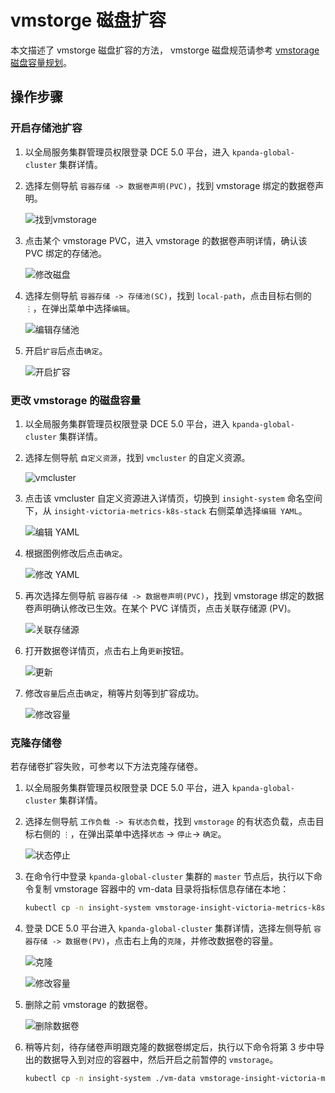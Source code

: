 # vmstorge 磁盘扩容

本文描述了 vmstorge 磁盘扩容的方法，
vmstorge 磁盘规范请参考 [vmstorage 磁盘容量规划](./vms-res-plan.md)。

## 操作步骤

### 开启存储池扩容

1. 以全局服务集群管理员权限登录 DCE 5.0 平台，进入 `kpanda-global-cluster` 集群详情。
1. 选择左侧导航 `容器存储 -> 数据卷声明(PVC)`，找到 vmstorage 绑定的数据卷声明。

    ![找到vmstorage](https://docs.daocloud.io/daocloud-docs-images/docs/insight/images/vmdisk01.png)

1. 点击某个 vmstorage PVC，进入 vmstorage 的数据卷声明详情，确认该 PVC 绑定的存储池。

    ![修改磁盘](https://docs.daocloud.io/daocloud-docs-images/docs/insight/images/vmdisk02.png)

1. 选择左侧导航 `容器存储 -> 存储池(SC)`，找到 `local-path`，点击目标右侧的 `⋮`，在弹出菜单中选择`编辑`。

    ![编辑存储池](https://docs.daocloud.io/daocloud-docs-images/docs/insight/images/vmdisk03.png)

1. 开启`扩容`后点击`确定`。

    ![开启扩容](https://docs.daocloud.io/daocloud-docs-images/docs/insight/images/vmdisk04.png)

### 更改 vmstorage 的磁盘容量

1. 以全局服务集群管理员权限登录 DCE 5.0 平台，进入 `kpanda-global-cluster` 集群详情。
1. 选择左侧导航 `自定义资源`，找到 `vmcluster` 的自定义资源。

    ![vmcluster](https://docs.daocloud.io/daocloud-docs-images/docs/insight/images/vmdisk05.png)

1. 点击该 vmcluster 自定义资源进入详情页，切换到 `insight-system` 命名空间下，从 `insight-victoria-metrics-k8s-stack` 右侧菜单选择`编辑 YAML`。

    ![编辑 YAML](https://docs.daocloud.io/daocloud-docs-images/docs/insight/images/vmdisk06.png)

1. 根据图例修改后点击`确定`。

    ![修改 YAML](https://docs.daocloud.io/daocloud-docs-images/docs/insight/images/vmdisk07.png)

1. 再次选择左侧导航 `容器存储 -> 数据卷声明(PVC)`，找到 vmstorage 绑定的数据卷声明确认修改已生效。在某个 PVC 详情页，点击关联存储源 (PV)。

    ![关联存储源](https://docs.daocloud.io/daocloud-docs-images/docs/insight/images/vmdisk08.png)

1. 打开数据卷详情页，点击右上角`更新`按钮。

    ![更新](https://docs.daocloud.io/daocloud-docs-images/docs/insight/images/vmdisk09.png)

1. 修改`容量`后点击`确定`，稍等片刻等到扩容成功。

    ![修改容量](https://docs.daocloud.io/daocloud-docs-images/docs/insight/images/vmdisk10.png)

### 克隆存储卷

若存储卷扩容失败，可参考以下方法克隆存储卷。

1. 以全局服务集群管理员权限登录 DCE 5.0 平台，进入 `kpanda-global-cluster` 集群详情。
1. 选择左侧导航 `工作负载 -> 有状态负载`，找到 `vmstorage` 的有状态负载，点击目标右侧的 `⋮`，在弹出菜单中选择`状态` -> `停止`-> `确定`。

    ![状态停止](https://docs.daocloud.io/daocloud-docs-images/docs/insight/images/vmdisk11.png)

1. 在命令行中登录 `kpanda-global-cluster` 集群的 `master` 节点后，执行以下命令复制 vmstorage 容器中的 vm-data 目录将指标信息存储在本地：

    ```bash
    kubectl cp -n insight-system vmstorage-insight-victoria-metrics-k8s-stack-1:vm-data ./vm-data
    ```

1. 登录 DCE 5.0 平台进入 `kpanda-global-cluster` 集群详情，选择左侧导航 `容器存储 -> 数据卷(PV)`，点击右上角的`克隆`，并修改数据卷的容量。

    ![克隆](https://docs.daocloud.io/daocloud-docs-images/docs/insight/images/vmdisk12.png)

    ![修改容量](https://docs.daocloud.io/daocloud-docs-images/docs/insight/images/vmdisk15.png)

1. 删除之前 vmstorage 的数据卷。

    ![删除数据卷](https://docs.daocloud.io/daocloud-docs-images/docs/insight/images/vmdisk13.png)

1. 稍等片刻，待存储卷声明跟克隆的数据卷绑定后，执行以下命令将第 3 步中导出的数据导入到对应的容器中，然后开启之前暂停的 `vmstorage`。

    ```bash
    kubectl cp -n insight-system ./vm-data vmstorage-insight-victoria-metrics-k8s-stack-1:vm-data
    ```
